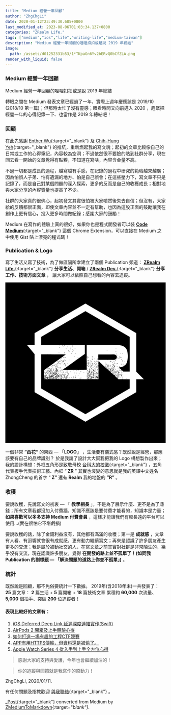 ```yaml
---
title: "Medium 經營一年回顧"
author: "ZhgChgLi"
date: 2020-01-12T23:49:30.685+0800
last_modified_at: 2023-08-06T01:03:34.137+0800
categories: "ZRealm Life."
tags: ["medium","ios","life","writing-life","medium-taiwan"]
description: "Medium 經營一年回顧的哩哩扣扣或是說 2019 年總結"
image:
  path: /assets/d01252331b53/1*TKpaGn6Yv2bERvQ0bCfZLA.png
render_with_liquid: false
---
```


### Medium 經營一年回顧

Medium 經營一年回顧的哩哩扣扣或是說 2019 年總結


轉眼之間在 Medium 發表文章已經過了一年，實際上週年慶應該是 2019/10 \(2018/10 第一篇\)；但那時太忙了沒有靈感；眼看時間又向前邁入 2020 ，趕緊把經營一年的心得記錄一下、也當作是 2019 年總結吧！
### 回顧

在此先感謝 [Enther Wu](https://medium.com/u/f211da1977d0){:target="_blank"} 及 [Chih\-Hung Yeh](https://medium.com/u/baaffcc5aecc){:target="_blank"} 的推坑，重新燃起我的寫文魂；起初的文章比較像自己的日常或工作的心得筆記，內容較為空洞；不過依然很不要臉的貼到社群分享，現在回去看一開始的文章覺得有點糗，不知道在寫啥，內容含金量不高。

不過一切都是成長的過程，越寫越有手感，在記錄的過程中研究的範疇越來越廣；因為怕誤人子弟、怕有遺漏的地方、怕是自己誤會；在這些壓力下，寫文章不只是記錄了，而是自己對某個問題的深入探索，更多的反而是自己的收穫成長；相對地與大家分享的內容質量也提高了不少。

社群的大家真的很佛心，起初發文其實很怕被大家噴然後失去自信；但沒有，大家給的反饋都很正面，即使文章內容並不一定有幫助，也因為這股正面的鼓勵讓我在創作上更有信心，投入更多時間做紀錄；感謝大家的鼓勵！

Medium 在寫作的體驗上真的很好，如果你也是程式開發者可以裝 [**Code Medium**](https://chrome.google.com/webstore/detail/code-medium/dganoageikmadjocbmklfgaejpkdigbe){:target="_blank"} 這個 Chrome Extension，可以直接在 Medium 之中使用 Gist 貼上漂亮的程式碼！
### Publication & Logo

寫了生活又寫了技術，為了做區隔所幸建立了兩個 Publication 頻道： [**ZRealm Life\.**](https://medium.com/zrealm-life){:target="_blank"} **分享生活、開箱** / [**ZRealm Dev\.**](https://medium.com/zrealm-ios-dev){:target="_blank"} **分享工作、技術方面文章** ，
讓大家可以依照自己想看的內容去追蹤。


![](/assets/d01252331b53/1*TKpaGn6Yv2bERvQ0bCfZLA.png)


一個非常 **”西花“** 的東西 — **「LOGO」** ，生活要有儀式感？既然說是經營，那應該要有自己的品牌識別？
於是我請了設計大大幫我把我的 Logo 構想製作出來；我的設計構想：外框五角形是致敬母校 [台科大的校徽](https://www.ntust.edu.tw/home.php){:target="_blank"} ，五角代表板手代表技術工藝、內框 “ **ZR** ” 其實也沒變的意思就是我的英譯中文姓名 ZhongCheng 的首字 “ **Z”** 還有 **Realm** 我的地盤的 **”R”** 。
### 收穫

要說收穫，先說寫文的初衷 — 「 **教學相長** 」，不是為了展示什麼、更不是為了賺錢；所有文章我都沒加入付費牆，知識不應該是要付費才能看的，知識本是力量； **如果喜歡可以多多支持 Medium 付費會員** ，這樣才能讓我們有較長遠的平台可以使用…\(實在很怕它不堪虧損\)

要說收穫的話，除了金錢利益沒有，其他都有滿滿的收穫；第一是 **成就感** ，文章有人看、有迴響就會很有成就感，更有動力繼續寫文；再來是認識了許多朋友產生更多的交流；我是屬於被動社交的人，在寫文章之前其實對社群是非常陌生的，幾乎沒有交流，現在認識許多朋友，覺得 **在開發的路上並不孤單了！\(如同我 Publication 的副標題 — 「解決問題的道路上你並不孤單」\)** 。
### 統計

既然說是回顧，那不免俗要統計一下數據。
2019年\(含2018年末\)一共發表了：
**25** 篇文章： **2** 篇生活 \+ **5** 篇開箱 \+ **18** 篇技術文章
累積約 **60,000** 次流量、 **5,000** 個拍手、突破 **200** 位追蹤者！
#### 表現比較好的文章有：
1. [iOS Deferred Deep Link 延遲深度連結實作\(Swift\)](../b08ef940c196/)
2. [AirPods 2 開箱及上手體驗心得](../33afa0ae557d/)
3. [如何打造一場有趣的工程CTF競賽](../729d7b6817a4/)
4. [APP有用HTTPS傳輸，但資料還是被偷了。](../46410aaada00/)
5. [Apple Watch Series 4 從入手到上手全方位心得](../a2920e33e73e/)



> 感謝大家的支持與愛護，今年也會繼續加油的！ 





> 你的追蹤與回饋就是我寫作的原動力！ 




ZhgChgLi, 2020/01/11\.


有任何問題及指教歡迎 [與我聯絡](https://www.zhgchg.li/contact){:target="_blank"} 。



_[Post](https://medium.com/zrealm-life/medium-%E7%B6%93%E7%87%9F%E4%B8%80%E5%B9%B4%E5%9B%9E%E9%A1%A7-d01252331b53){:target="_blank"} converted from Medium by [ZMediumToMarkdown](https://github.com/ZhgChgLi/ZMediumToMarkdown){:target="_blank"}._
